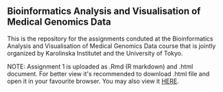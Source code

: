 ## Bioinformatics Analysis and Visualisation of Medical Genomics Data

This is the repository for the assignments conduted at the Bioinformatics Analysis and Visualisation of Medical Genomics Data course that is jointly organized by Karolinska Institutet and the University of Tokyo.

NOTE: Assignment 1 is uploaded as .Rmd (R markdown) and .html document. For better view it's recommended to download .html file and open it in your favourite browser. You may also view it [HERE](https://blazoder.github.io/Bioinformatics-Analysis-and-Visualisation-of-Medical-Genomics-Data/). 


